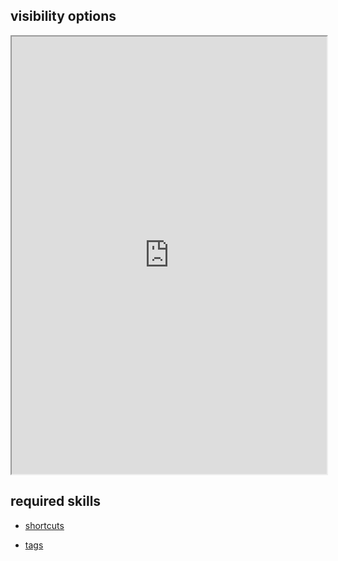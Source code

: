 ## visibility options   

<div align="center">
    <iframe width="100%" height="700px" src="https://www.youtube.com/embed/t5XjpeJdgk0" frameborder="10" allow="accelerometer; autoplay; encrypted-media; gyroscope; picture-in-picture" allowfullscreen></iframe>
</div>

## required skills

<ul class="shortcuts">
    <li><a href="https://instantos.github.io/instantos.github.io/youtube/shortcuts" class="button special icon fa-youtube">shortcuts</a></li>
</ul>
<ul class="tags">
    <li><a href="https://instantos.github.io/instantos.github.io/youtube/tags" class="button special icon fa-youtube">tags</a></li>
</ul>
